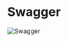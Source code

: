 # Swagger

![Swagger](https://user-images.githubusercontent.com/80381121/131624507-db79c16b-3381-4d6f-ae97-470c21eca6b0.png)

